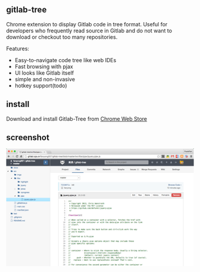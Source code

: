 ## gitlab-tree

Chrome extension to display Gitlab code in tree format. Useful for developers who frequently read source in Gitlab and do not want to download or checkout too many repositories.

Features:
* Easy-to-navigate code tree like web IDEs
* Fast browsing with pjax
* UI looks like Gitlab itself
* simple and non-invasive
* hotkey support(todo)

## install

Download and install Gitlab-Tree from [Chrome Web Store](https://chrome.google.com/webstore/detail/gitlab-tree/dllpphhnoanpcnlnipopibigdoeignbb?hl=zh-CN&gl=CN)

## screenshot

![](./docs/gitlab-tree.png)
